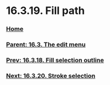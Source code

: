 # 16.3.19. Fill path

### [Home](./00-home.md)
### [Parent: 16.3. The edit menu](./16-03-00-the-edit-menu.md)
### [Prev: 16.3.18. Fill selection outline](./16-03-18-fill-selection-outline.md)
### [Next: 16.3.20. Stroke selection](./16-03-20-stroke-selection.md)
